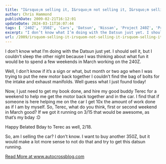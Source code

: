 ```yaml
---
title: "I&rsquo;m selling it, I&rsquo;m not selling it, I&rsquo;m selling it, I&rsquo;m not selling it?"
author: Chris Hammond
publishDate: 2009-02-21T16:12:01
updateDate: 2024-03-11T16:07:44
tags: [ '240Z', '350Z', 'Cars', 'Datsun', 'Nissan', 'Project 240Z', 'Project 350Z', 'Project240z', 'Project240Zcom', 'Project350z', 'Project350zcom' ]
excerpt: "I don’t know what I’m doing with the Datsun just yet. I should sell it, but I couldn’t sleep the other night because I was thinking about what fun it would be to spend a few weekends in March working on the 240Z.  Well, I don’t know if it’s a sign or what, but month or two ago when I was trying to put the new motor back together I couldn’t find the bag of bolts for the intake and exhaust manifolds. Well guess what I just found today!  Now, I just need to get my book done, and hire my good buddy Terec for a weekend to help me get the motor back together and in the car. I find that if someone is here helping me on the car I get 10x the amount of work done as if I am by myself. So, Terec, what do you think, first or second weekend in March good? If we got it running on 3/15 that would be awesome, as that’s my bday :D  Happy Belated Bday to Terec as well, 2/18.  So, am I selling the car? I don’t know. I want to buy another 350Z, but it would make a lot more sense to not do that and try to get this datsun running."
url: /2009/irsquom-selling-it-irsquom-not-selling-it-irsquom-selling-it-irsquom-not-selling-it  # Use the generated URL with year
---
```

<p>I don’t know what I’m doing with the Datsun just yet. I should sell it, but I couldn’t sleep the other night because I was thinking about what fun it would be to spend a few weekends in March working on the 240Z.</p>  <p>Well, I don’t know if it’s a sign or what, but month or two ago when I was trying to put the new motor back together I couldn’t find the bag of bolts for the intake and exhaust manifolds. Well guess what I just found today!</p>  <p>Now, I just need to get my book done, and hire my good buddy Terec for a weekend to help me get the motor back together and in the car. I find that if someone is here helping me on the car I get 10x the amount of work done as if I am by myself. So, Terec, what do you think, first or second weekend in March good? If we got it running on 3/15 that would be awesome, as that’s my bday :D</p>  <p>Happy Belated Bday to Terec as well, 2/18.</p>  <p>So, am I selling the car? I don’t know. I want to buy another 350Z, but it would make a lot more sense to not do that and try to get this datsun running.</p> <a href="https://www.autocrossblog.com/im-selling-it-im-not-selling-it-im-selling-it-im-not-selling-it">Read More at www.autocrossblog.com</a>
